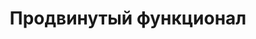 ---
# Feel free to add content and custom Front Matter to this file.
# To modify the layout, see https://jekyllrb.com/docs/themes/#overriding-theme-defaults

title: Продвинутый функционал 
layout: page
permalink: /pro/
nav_order: 2
has_children: true
has_toc: true
---